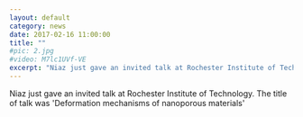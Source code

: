 ```yaml
---
layout: default
category: news
date: 2017-02-16 11:00:00
title: ""
#pic: 2.jpg
#video: M7lc1UVf-VE
excerpt: "Niaz just gave an invited talk at Rochester Institute of Technology. The title of talk was 'Deformation mechanisms of nanoporous materials'"
---
```

Niaz just gave an invited talk at Rochester Institute of Technology. The title of talk was 'Deformation mechanisms of nanoporous materials'


